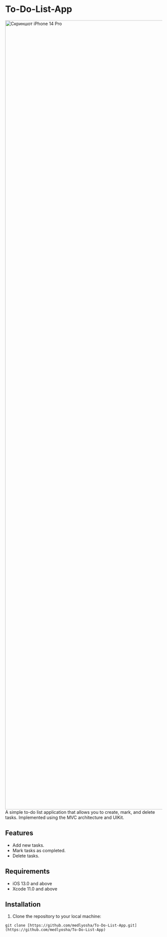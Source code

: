 # To-Do-List-App
<img src="![To_Do List](https://github.com/medlyosha/To-Do-List-App/assets/118524698/6afa80e4-7005-40aa-b3af-33b3498a9640)" alt="Скриншот iPhone 14 Pro" width="1170" height="2532">
A simple to-do list application that allows you to create, mark, and delete tasks. Implemented using the MVC architecture and UIKit.

## Features

- Add new tasks.
- Mark tasks as completed.
- Delete tasks.

## Requirements

- iOS 13.0 and above
- Xcode 11.0 and above

## Installation

1. Clone the repository to your local machine:

```shell
git clone [https://github.com/medlyosha/To-Do-List-App.git](https://github.com/medlyosha/To-Do-List-App)
